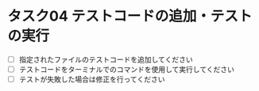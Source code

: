 # タスク04 テストコードの追加・テストの実行

- [ ] 指定されたファイルのテストコードを追加してください
- [ ] テストコードをターミナルでのコマンドを使用して実行してください
- [ ] テストが失敗した場合は修正を行ってください